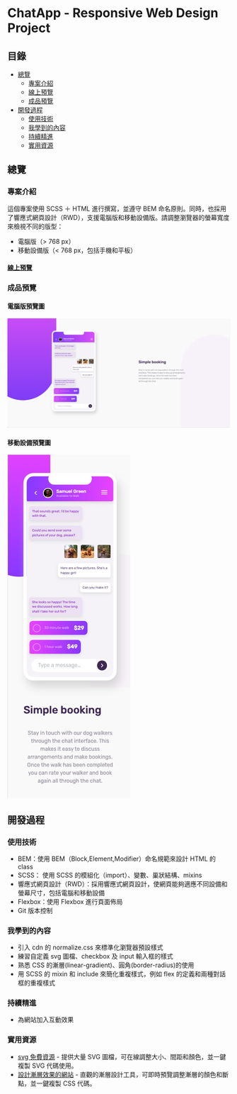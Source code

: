 # ChatApp - Responsive Web Design Project

## 目錄

- [總覽](#總覽)
  - [專案介紹](#專案介紹)
  - [線上預覽](#線上預覽)
  - [成品預覽](#成品預覽)
- [開發過程](#開發過程)
  - [使用技術](#使用技術)
  - [我學到的內容](#我學到的內容)
  - [持續精進](#持續精進)
  - [實用資源](#實用資源)

## 總覽

### 專案介紹

這個專案使用 SCSS ＋ HTML 進行撰寫，並遵守 BEM 命名原則。同時，也採用了響應式網頁設計（RWD），支援電腦版和移動設備版。請調整瀏覽器的螢幕寬度來檢視不同的版型：

- 電腦版（> 768 px）
- 移動設備版（< 768 px，包括手機和平板）

#### [線上預覽](https://jess99978.github.io/chat-app-css-illustration-master/)

### 成品預覽

#### 電腦版預覽圖

![電腦版預覽圖](./images/preview-desktop.png "Desktop Preview")

#### 移動設備預覽圖

![移動設備預覽圖](./images/preview-mobile.png "Mobile Preview")

## 開發過程

### 使用技術

- BEM：使用 BEM（Block,Element,Modifier）命名規範來設計 HTML 的 class
- SCSS： 使用 SCSS 的模組化（import）、變數、巢狀結構、mixins
- 響應式網頁設計（RWD）：採用響應式網頁設計，使網頁能夠適應不同設備和螢幕尺寸，包括電腦和移動設備
- Flexbox：使用 Flexbox 進行頁面佈局
- Git 版本控制

### 我學到的內容
- 引入 cdn 的 normalize.css 來標準化瀏覽器預設樣式
- 練習自定義 svg 圖檔、checkbox 及 input 輸入框的樣式
- 熟悉 CSS 的漸層(linear-gradient)、圓角(border-radius)的使用
- 用 SCSS 的 mixin 和 include 來簡化重複樣式，例如 flex 的定義和兩種對話框的重複樣式

### 持續精進

- 為網站加入互動效果

### 實用資源

- [svg 免費資源](https://www.svgrepo.com/) -  提供大量 SVG 圖檔，可在線調整大小、間距和顏色，並一鍵複製 SVG 代碼使用。
- [設計漸層效果的網站](https://cssgradient.io/) - 直觀的漸層設計工具，可即時預覽調整漸層的顏色和斷點，並一鍵複製 CSS 代碼。
